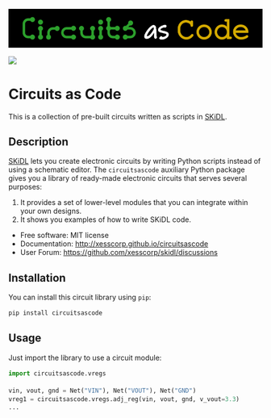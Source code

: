 ![Circuits as Code banner](logos/banner.png)

[![](https://img.shields.io/pypi/v/circuitsascode.svg)](https://pypi.python.org/pypi/circuitsascode)

# Circuits as Code

This is a collection of pre-built circuits written as scripts in [SKiDL](http://xesscorp.github.io/skidl).


## Description

[SKiDL](http://xesscorp.github.io/skidl) lets you create electronic circuits by writing Python scripts instead of using a schematic editor.
The `circuitsascode` auxiliary Python package gives you a library of ready-made electronic circuits that serves several purposes:

1. It provides a set of lower-level modules that you can integrate within your own designs.
1. It shows you examples of how to write SKiDL code.

* Free software: MIT license
* Documentation: http://xesscorp.github.io/circuitsascode
* User Forum: https://github.com/xesscorp/skidl/discussions

## Installation

You can install this circuit library using `pip`:

```bash
pip install circuitsascode
```

## Usage

Just import the library to use a circuit module:

```py
import circuitsascode.vregs

vin, vout, gnd = Net("VIN"), Net("VOUT"), Net("GND")
vreg1 = circuitsascode.vregs.adj_reg(vin, vout, gnd, v_vout=3.3)
...
```
